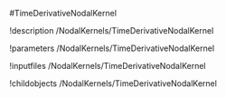 <!-- MOOSE Object Documentation Stub: Remove this when content is added. -->
#TimeDerivativeNodalKernel

!description /NodalKernels/TimeDerivativeNodalKernel

!parameters /NodalKernels/TimeDerivativeNodalKernel

!inputfiles /NodalKernels/TimeDerivativeNodalKernel

!childobjects /NodalKernels/TimeDerivativeNodalKernel
